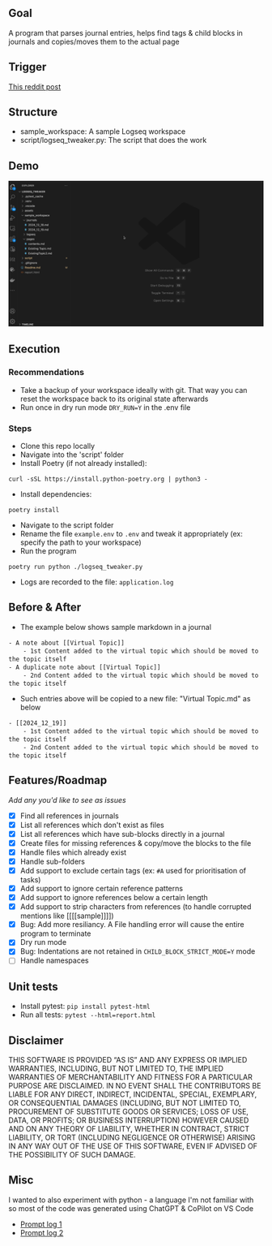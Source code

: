 ## Goal
A program that parses journal entries, helps find tags & child blocks in journals and copies/moves them to the actual page

## Trigger
[This reddit post](https://www.reddit.com/r/logseq/comments/1hhnwhs/logseq_and_what_happens_if_i_want_to_change_the/?utm_source=share&utm_medium=web3x&utm_name=web3xcss&utm_term=1&utm_content=share_button)

## Structure
- sample_workspace: A sample Logseq workspace
- script/logseq_tweaker.py: The script that does the work


## Demo
![](./assets/demo.gif)

## Execution
### Recommendations
  * Take a backup of your workspace ideally with git. That way you can reset the workspace back to its original state afterwards
  * Run once in dry run mode `DRY_RUN=Y` in the .env file

### Steps
* Clone this repo locally
* Navigate into the 'script' folder
* Install Poetry (if not already installed):
```
curl -sSL https://install.python-poetry.org | python3 -
```
* Install dependencies:
```
poetry install
```
* Navigate to the script folder
* Rename the file `example.env` to `.env` and tweak it appropriately (ex: specify the path to your workspace)
* Run the program
```
poetry run python ./logseq_tweaker.py
```
* Logs are recorded to the file: `application.log`

## Before & After
* The example below shows sample markdown in a journal
```
- A note about [[Virtual Topic]]
	- 1st Content added to the virtual topic which should be moved to the topic itself
- A duplicate note about [[Virtual Topic]]
	- 2nd Content added to the virtual topic which should be moved to the topic itself
```
* Such entries above will be copied to a new file: "Virtual Topic.md" as below
```
- [[2024_12_19]]
	- 1st Content added to the virtual topic which should be moved to the topic itself
	- 2nd Content added to the virtual topic which should be moved to the topic itself
```

## Features/Roadmap
_Add any you'd like to see as issues_

- [x] Find all references in journals
- [x] List all references which don't exist as files 
- [x] List all references which have sub-blocks directly in a journal
- [x] Create files for missing references & copy/move the blocks to the file
- [x] Handle files which already exist
- [x] Handle sub-folders
- [x] Add support to exclude certain tags (ex: `#A` used for prioritisation of tasks)
- [x] Add support to ignore certain reference patterns
- [x] Add support to ignore references below a certain length
- [x] Add support to strip characters from references (to handle corrupted mentions like [[[[sample]]]])
- [x] Bug: Add more resiliancy. A File handling error will cause the entire program to terminate
- [x] Dry run mode
- [x] Bug: Indentations are not retained in `CHILD_BLOCK_STRICT_MODE=Y` mode
- [ ] Handle namespaces

## Unit tests
* Install pytest: `pip install pytest-html`
* Run all tests: `pytest --html=report.html`

## Disclaimer
THIS SOFTWARE IS PROVIDED “AS IS” AND ANY EXPRESS OR IMPLIED WARRANTIES, INCLUDING, BUT NOT LIMITED TO, THE IMPLIED WARRANTIES OF MERCHANTABILITY AND FITNESS FOR A PARTICULAR PURPOSE ARE DISCLAIMED. IN NO EVENT SHALL THE CONTRIBUTORS BE LIABLE FOR ANY DIRECT, INDIRECT, INCIDENTAL, SPECIAL, EXEMPLARY, OR CONSEQUENTIAL DAMAGES (INCLUDING, BUT NOT LIMITED TO, PROCUREMENT OF SUBSTITUTE GOODS OR SERVICES; LOSS OF USE, DATA, OR PROFITS; OR BUSINESS INTERRUPTION) HOWEVER CAUSED AND ON ANY THEORY OF LIABILITY, WHETHER IN CONTRACT, STRICT LIABILITY, OR TORT (INCLUDING NEGLIGENCE OR OTHERWISE) ARISING IN ANY WAY OUT OF THE USE OF THIS SOFTWARE, EVEN IF ADVISED OF THE POSSIBILITY OF SUCH DAMAGE.

## Misc
I wanted to also experiment with python - a language I'm not familiar with so most of the code was generated using ChatGPT & CoPilot on VS Code
* [Prompt log 1](https://chatgpt.com/share/6764dcd0-7d58-800e-b2ac-9cdc7636553c)
* [Prompt log 2](https://chatgpt.com/share/6764dcf8-49a4-800e-9e01-514a8e3e6be8)